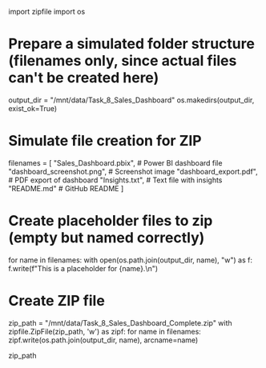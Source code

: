 import zipfile
import os

# Prepare a simulated folder structure (filenames only, since actual files can't be created here)
output_dir = "/mnt/data/Task_8_Sales_Dashboard"
os.makedirs(output_dir, exist_ok=True)

# Simulate file creation for ZIP
filenames = [
    "Sales_Dashboard.pbix",       # Power BI dashboard file
    "dashboard_screenshot.png",   # Screenshot image
    "dashboard_export.pdf",       # PDF export of dashboard
    "Insights.txt",               # Text file with insights
    "README.md"                   # GitHub README
]

# Create placeholder files to zip (empty but named correctly)
for name in filenames:
    with open(os.path.join(output_dir, name), "w") as f:
        f.write(f"This is a placeholder for {name}.\n")

# Create ZIP file
zip_path = "/mnt/data/Task_8_Sales_Dashboard_Complete.zip"
with zipfile.ZipFile(zip_path, 'w') as zipf:
    for name in filenames:
        zipf.write(os.path.join(output_dir, name), arcname=name)

zip_path
